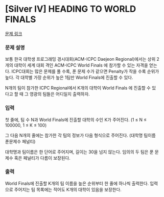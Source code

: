 # [Silver IV] HEADING TO WORLD FINALS

[문제 링크](https://www.acmicpc.net/problem/10981) 

### 문제 설명

<p>보통 한국 대학생 프로그래밍 경시대회(ACM-ICPC Daejeon Regional)에서는 상위 2개의 대학이 세계 대회 격인 ACM-ICPC World Finals 에 참가할 수 있는 자격을 얻는다. ICPC대회는 많은 문제를 풀 수록, 푼 문제 수가 같으면 Penalty가 작을 수록 순위가 높다. 각 대학별 가장 순위가 높은 1팀만 World Finals에 진출할 수 있다.</p>

<p>N개의 팀이 참가한 ICPC Regional에서 K개의 대학이 World Finals 에 진출할 수 있다고 할 때 그 영광의 팀들은 어디일지 출력하자.</p>

### 입력 

 <p>첫 줄에, 팀 수 N과 World Finals에 진출할 대학의 수인 K가 주어진다. (1 ≤ N ≤ 100000, 1 ≤ K ≤ 100)</p>

<p>그 다음 N개의 줄에는 참가한 각 팀의 정보가 다음 형식으로 주어진다. (대학명 팀이름 푼문제수 페널티)</p>

<p>대학명과 팀이름은 한 단어로 주어지며, 길이는 30을 넘지 않는다. 임의의 두 팀은 푼 문제수 혹은 페널티가 다름이 보장된다. </p>

### 출력 

 <p>World Finals에 진출할 K개의 팀 이름을 높은 순위부터 한 줄에 하나씩 출력한다. 입력으로 주어지는 팀 목록에는 적어도 K개의 대학이 있음을 보장한다.</p>

